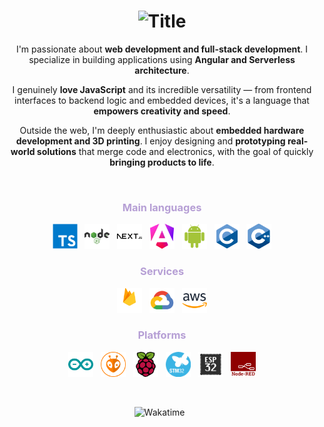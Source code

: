 <h1 align="center"><img src="https://readme-typing-svg.herokuapp.com?font=Roboto&pause=1000&color=007acc&weight=700&width=190&height=30&center=true&lines=Hi!+I'm+Capelinha+:D+;Welcome+to+my+git+:)" alt="Title"/></h1>

<p align="center">I'm passionate about <b>web development and full-stack development</b>. I specialize in building applications using <b>Angular and Serverless architecture</b>.</p>

<p align="center">I genuinely <b>love JavaScript</b> and its incredible versatility — from frontend interfaces to backend logic and embedded devices, it's a language that <b>empowers creativity and speed</b>.</p>

<p align="center">Outside the web, I'm deeply enthusiastic about <b>embedded hardware development and 3D printing</b>. I enjoy designing and <b>prototyping real-world solutions</b> that merge code and electronics, with the goal of quickly <b>bringing products to life</b>.</p></p>

&nbsp;

<h3 align="center" style="color:#B69FD5;">Main languages</h3>
<p align="center">
  <img src="https://raw.githubusercontent.com/devicons/devicon/master/icons/typescript/typescript-original.svg" alt="Typescript" width="40" height="40"/> &nbsp;
  <img src="https://raw.githubusercontent.com/devicons/devicon/master/icons/nodejs/nodejs-original-wordmark.svg" alt="Node.js" width="40" height="40"/> &nbsp;
  <img src="https://raw.githubusercontent.com/devicons/devicon/master/icons/nextjs/nextjs-original-wordmark.svg" alt="Next" width="40" height="40"/> &nbsp;
  <img src="https://raw.githubusercontent.com/devicons/devicon/master/icons/angular/angular-original.svg" alt="Angular" width="40" height="40"/> &nbsp;
  <img src="https://raw.githubusercontent.com/devicons/devicon/master/icons/android/android-original.svg" alt="Android" width="40" height="40"/> &nbsp;
  <img src="https://raw.githubusercontent.com/devicons/devicon/master/icons/c/c-original.svg" alt="C" width="40" height="40"/></a>  &nbsp;
  <img src="https://raw.githubusercontent.com/devicons/devicon/master/icons/cplusplus/cplusplus-original.svg" alt="C" width="40" height="40"/></a>
</p>

<h3 align="center" style="color:#B69FD5;">Services</h3>
<p align="center">
  <img src="https://raw.githubusercontent.com/devicons/devicon/master/icons/firebase/firebase-original-wordmark.svg" alt="Firebase" width="40" height="40"/> &nbsp;
  <img src="https://raw.githubusercontent.com/devicons/devicon/master/icons/googlecloud/googlecloud-original.svg" alt="GCP" width="40" height="40"/> &nbsp;
  <img src="https://raw.githubusercontent.com/devicons/devicon/master/icons/amazonwebservices/amazonwebservices-original-wordmark.svg" alt="AWS" width="40" height="40"/>
</p>

<h3 align="center" style="color:#B69FD5;">Platforms</h3>
<p align="center">
  <img src="/icons/arduino.svg" alt="Arduino" width="40" height="40"/> &nbsp;
  <img src="/icons/platformio.svg" alt="PlatformIO" width="40" height="40"/> &nbsp;
  <img src="/icons/rasp.svg" alt="Raspberry" width="40" height="40"/> &nbsp;
  <img src="/icons/stm32.svg" alt="STM32" width="40" height="40"/> &nbsp;
  <img src="/icons/esp32.svg" alt="ESP32" width="40" height="40"/> &nbsp;
  <img src="/icons/nodered.svg" alt="NodeRED" width="40" height="40"/>
</p>

&nbsp;

<div align="center">
  <img src="https://github-readme-stats.vercel.app/api/wakatime?username=capelinha&layout=compact" alt="Wakatime"/> &nbsp;
</div>
